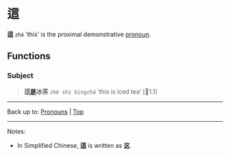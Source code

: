 # 這

**這** `zhè` ‘this’ is the proximal demonstrative [pronoun](index.md).

## Functions

### Subject

> **這[是](../verbs/是.md)冰茶** `zhè shì bīngchá` ‘this is iced tea’ \[🦉1.1\]

----

Back up to: [Pronouns](index.md) | [Top](../index.md)

----

Notes:
- In Simplified Chinese, **這** is written as **这**.
